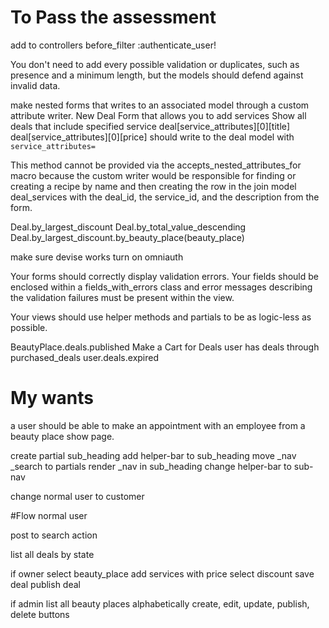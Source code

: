 # To Pass the assessment
add to controllers
before_filter :authenticate_user!

You don't need to add every possible validation or duplicates,
such as presence and a minimum length,
but the models should defend against invalid data.

make nested forms that writes to an associated model through
a custom attribute writer.
New Deal Form that allows you to add services
Show all deals that include specified service
deal[service_attributes][0][title]
deal[service_attributes][0][price]
should write to the deal model with `service_attributes=`

This method cannot be provided via the accepts_nested_attributes_for macro
because the custom writer would be responsible for finding or creating a recipe by name
and then creating the row in the join model deal_services with the deal_id, the service_id, and the description from the form.

Deal.by_largest_discount
Deal.by_total_value_descending
Deal.by_largest_discount.by_beauty_place(beauty_place)

make sure devise works
turn on omniauth

Your forms should correctly display validation errors. Your fields should be enclosed within a fields_with_errors class and error messages describing the validation failures must be present within the view.

Your views should use helper methods and partials to be as logic-less as possible.

BeautyPlace.deals.published
Make a Cart for Deals
user has deals through purchased_deals
user.deals.expired

# My wants
a user should be able to make an appointment with an employee
from a beauty place show page.

create partial sub_heading
add helper-bar to sub_heading
move _nav _search to partials
render _nav in sub_heading
change helper-bar to sub-nav

change normal user to customer

#Flow
normal user

post to search action
<!-- POST '/deals/results' -->
list all deals by state

if owner
select beauty_place
add services with price
select discount
save deal
publish deal

if admin
list all beauty places alphabetically
create, edit, update, publish, delete buttons
